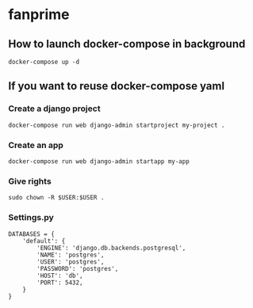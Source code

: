 # fanprime



## How to launch docker-compose in background

```
docker-compose up -d
```

## If you want to reuse docker-compose yaml

### Create a django project
```
docker-compose run web django-admin startproject my-project .
```

### Create an app
```
docker-compose run web django-admin startapp my-app
```

### Give rights
```
sudo chown -R $USER:$USER .
```

### Settings.py
```
DATABASES = {
    'default': {
        'ENGINE': 'django.db.backends.postgresql',
        'NAME': 'postgres',
        'USER': 'postgres',
        'PASSWORD': 'postgres',
        'HOST': 'db',
        'PORT': 5432,
    }
}
```
